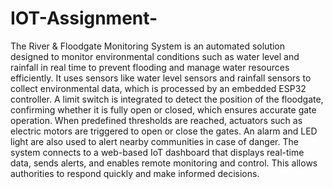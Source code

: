 # IOT-Assignment-
The River & Floodgate Monitoring System is an automated solution designed to monitor environmental conditions such as water level and rainfall in real time to prevent flooding and manage water resources efficiently.
It uses sensors like water level sensors and rainfall sensors to collect environmental data, which is processed by an embedded ESP32 controller.
A limit switch is integrated to detect the position of the floodgate, confirming whether it is fully open or closed, which ensures accurate gate operation.
When predefined thresholds are reached, actuators such as electric motors are triggered to open or close the gates. An alarm and LED light are also used to alert nearby communities in case of danger.
The system connects to a web-based IoT dashboard that displays real-time data, sends alerts, and enables remote monitoring and control. This allows authorities to respond quickly and make informed decisions.


